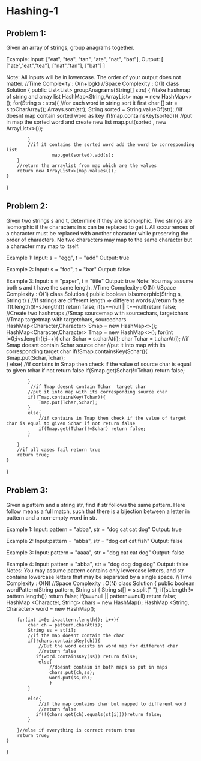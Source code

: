 # Hashing-1

## Problem 1:
Given an array of strings, group anagrams together.

Example:
Input: ["eat", "tea", "tan", "ate", "nat", "bat"],
Output:
[
  ["ate","eat","tea"],
  ["nat","tan"],
  ["bat"]
]

Note:
All inputs will be in lowercase.
The order of your output does not matter.
//Time Complexity : O(n+logk)
//Space Complexity : O(1)
class Solution {
    public List<List<String>> groupAnagrams(String[] strs) {
        //take hashmap of string and array list
        HashMap<String,ArrayList<String>> map = new HashMap<>();
        for(String s : strs){
            //for each word in string sort it first
            char [] str = s.toCharArray();
            Arrays.sort(str);
            String sorted = String.valueOf(str);
            //if doesnt map contain sorted word as key
            if(!map.containsKey(sorted)){
                //put in map the sorted word and create new list
                map.put(sorted , new ArrayList<>());
          
            }
            //if it contains the sorted word add the word to corresponding list
                     map.get(sorted).add(s);
        }
        //return the arraylist from map which are the values
        return new ArrayList<>(map.values());
    }
}
## Problem 2:
Given two strings s and t, determine if they are isomorphic.
Two strings are isomorphic if the characters in s can be replaced to get t.
All occurrences of a character must be replaced with another character while preserving the order of characters. No two characters may map to the same character but a character may map to itself.

Example 1:
Input: s = "egg", t = "add"
Output: true

Example 2:
Input: s = "foo", t = "bar"
Output: false

Example 3:
Input: s = "paper", t = "title"
Output: true
Note:
You may assume both s and t have the same length.
//Time Complexity : O(N)
//Space Complexity : O(1)
class Solution {
    public boolean isIsomorphic(String s, String t) {
        //if strings are different length => different words 
        //return false
       if(t.length()!=s.length()) return false;
        if(s==null || t==null)return false;
        //Create two hashmaps
        //Smap sourcemap with sourcechars, targetchars
        //Tmap targetmap with targetchars, sourcechars
        HashMap<Character,Character> Smap = new HashMap<>();
        HashMap<Character,Character> Tmap = new HashMap<>();
        for(int i=0;i<s.length();i++){
           char Schar = s.charAt(i);
           char Tchar = t.charAt(i);
            //if Smap doesnt contain Schar source char 
            //put it into map with its corresponding target char
            if(!Smap.containsKey(Schar)){
             Smap.put(Schar,Tchar);   
            }
            else{
                //if contains in Smap then check if the value of source char is equal to given tchar if not return false
                if(Smap.get(Schar)!=Tchar) return false;
                
            }
             //if Tmap doesnt contain Tchar  target char 
            //put it into map with its corresponding source char
            if(!Tmap.containsKey(Tchar)){
                Tmap.put(Tchar,Schar);
            }
            else{
                //if contains in Tmap then check if the value of target char is equal to given Schar if not return false
                if(Tmap.get(Tchar)!=Schar) return false;
            }
            
        }
        //if all cases fail return true
        return true;
    }
}
## Problem 3:
Given a pattern and a string str, find if str follows the same pattern.
Here follow means a full match, such that there is a bijection between a letter in pattern and a non-empty word in str.

Example 1:
Input: pattern = "abba", str = "dog cat cat dog"
Output: true

Example 2:
Input:pattern = "abba", str = "dog cat cat fish"
Output: false

Example 3:
Input: pattern = "aaaa", str = "dog cat cat dog"
Output: false

Example 4:
Input: pattern = "abba", str = "dog dog dog dog"
Output: false
Notes:
You may assume pattern contains only lowercase letters, and str contains lowercase letters that may be separated by a single space.
//Time Complexity : O(N)
//Space Complexity : O(N)
class Solution {
    public boolean wordPattern(String pattern, String s) {
        String st[] = s.split(" ");
        if(st.length != pattern.length()) return false;
        if(s==null || pattern==null) return false;
        HashMap <Character, String> chars = new HashMap();
        HashMap <String, Character> word = new HashMap();
        
        for(int i=0; i<pattern.length(); i++){
            char ch = pattern.charAt(i);
            String ss = st[i];
            //if the map doesnt contain the char
            if(!chars.containsKey(ch)){
                //But the word exists in word map for different char
                //return false
               if(word.containsKey(ss)) return false;
                else{   
                    //doesnt contain in both maps so put in maps
                    chars.put(ch,ss);
                    word.put(ss,ch);
                    }
            }
              
            else{ 
                //if the map contains char but mapped to different word
                //return false
               if(!(chars.get(ch).equals(st[i])))return false;
            }
            
        }//else if everything is correct return true
        return true;
    }
        
}
